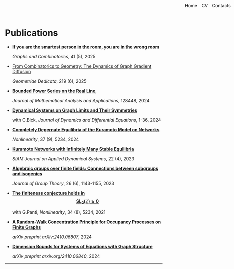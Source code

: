 <style>
.container {
    position: relative;
}

.menu {
    position: absolute;
    top: 10px;
    right: 10px;
    list-style-type: none;
    margin: 0;
    padding: 0;
}

.menu li {
    display: inline;
    margin-left: 10px;
}

.menu li:first-child {
    margin-left: 0;
}
</style>

<ul class="menu">
    <li><a href="index" style="text-decoration: none; color: black;">Home</a></li>
    <li><a href="cv.pdf" download style="text-decoration: none; color: black;">CV</a></li>
    <li><a href="mailto:davide.sclosa@gmail.com" style="text-decoration: none; color: black;">Contacts</a></li>
</ul>

# Publications

* [**If you are the smartest person in the room, you are in the wrong room**](https://link.springer.com/content/pdf/10.1007/s00373-025-02963-0.pdf)

    _Graphs and Combinatorics_, 41 (5), 2025

* [From Combinatorics to Geometry: The Dynamics of Graph Gradient Diffusion](https://link.springer.com/article/10.1007/s10711-024-00967-3)

    _Geometriae Dedicata_, 219 (6), 2025

* [**Bounded Power Series on the Real Line**](https://www.sciencedirect.com/science/article/pii/S0022247X24003706),

    _Journal of Mathematical Analysis and Applications_, 128448,	2024

* [**Dynamical Systems on Graph Limits and Their Symmetries**](https://link.springer.com/content/pdf/10.1007/s10884-023-10334-7.pdf)

    with C.Bick, _Journal of Dynamics and Differential Equations_, 1-36, 2024

* [**Completely Degernate Equilibria of the Kuramoto Model on Networks**](https://iopscience.iop.org/article/10.1088/1361-6544/ad694a/meta)

    _Nonlinearity_, 37 (9), 5234, 2024


* [**Kuramoto Networks with Infinitely Many Stable Equilibria**](https://epubs.siam.org/doi/full/10.1137/23M155400X?casa_token=rArE9Ir49qAAAAAA%3AYdvrV2kxwRLOtKm-Jv8oj54Obwug3ve2PMA9vW6sGJI-MuscFGoCVZl-VvH65oJspsO-48sVIm0)

    _SIAM Journal on Applied Dynamical Systems_, 22 (4), 2023

* [**Algebraic groups over finite fields: Connections between subgroups and isogenies**](https://www.degruyterbrill.com/document/doi/10.1515/jgth-2022-0110/html)

    _Journal of Group Theory_, 26 (6), 1143-1155, 2023

* [**The finiteness conjecture holds in $$\mathrm{SL_2}(\mathbb Z){\geq 0}$$**](https://iopscience.iop.org/article/10.1088/1361-6544/ac0484/meta)

    with G.Panti, _Nonlinearity_, 34 (8), 5234, 2021

* [**A Random-Walk Concentration Principle for Occupancy Processes on Finite Graphs**](https://arxiv.org/pdf/2410.06807)
  
   _arXiv preprint arXiv:2410.06807_, 2024

* [**Dimension Bounds for Systems of Equations with Graph Structure**](https://www.arxiv.org/pdf/2410.06840)
  
    _arXiv preprint arxiv.org/2410.06840_, 2024


---


<script
  src="https://cdn.mathjax.org/mathjax/latest/MathJax.js?config=TeX-AMS-MML_HTMLorMML"
  type="text/javascript">
</script>
